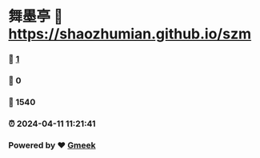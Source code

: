 # 舞墨亭 :link: https://shaozhumian.github.io/szm 
### :page_facing_up: [1](https://shaozhumian.github.io/szm/tag.html) 
### :speech_balloon: 0 
### :hibiscus: 1540 
### :alarm_clock: 2024-04-11 11:21:41 
### Powered by :heart: [Gmeek](https://github.com/Meekdai/Gmeek)
